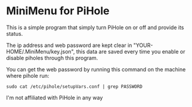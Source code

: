 # MiniMenu for PiHole

This is a simple program that simply turn PiHole on or off and provide its status.

The ip address and web password are kept clear in "YOUR-HOME/.MiniMenu/key.json", this data are saved every time you enable or disable piholes through this program.

You can get the web password by running this command on the machine where pihole run:

    sudo cat /etc/pihole/setupVars.conf | grep PASSWORD

I'm not affiliated with PiHole in any way
